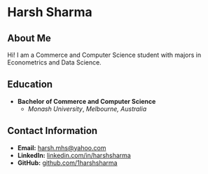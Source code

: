 # Harsh Sharma

## About Me

Hi! I am a Commerce and Computer Science student with majors in Econometrics and Data Science.

## Education

- **Bachelor of Commerce and Computer Science**
  - *Monash University*, *Melbourne, Australia*

## Contact Information

- **Email:** [harsh.mhs@yahoo.com](mailto:harsh.mhs@yahoo.com)
- **LinkedIn:** [linkedin.com/in/harshsharma](https://www.linkedin.com)
- **GitHub:** [github.com/1harshsharma](https://github.com/1harshsharma)
